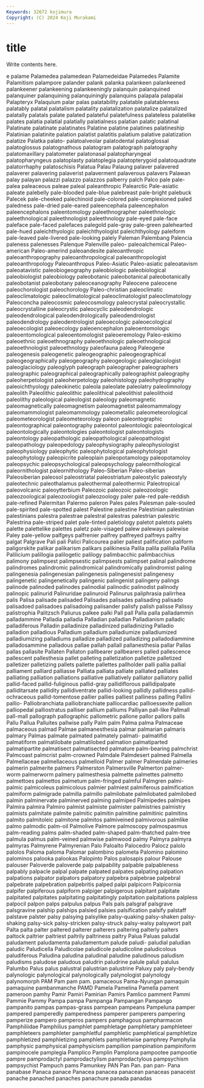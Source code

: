 ```yaml
---
Keywords: 32672 kojimura
Copyright: (C) 2024 Koji Murakami
---
```


# title

Write contents here.



e palame Palamedea palamedean Palamedeidae Palamedes Palamite Palamitism
palampore palander palank palanka palankeen palankeened palankeener palankeening palankeeningly palanquin
palanquined palanquiner palanquining palanquiningly palanquins palapala palapalai Palapteryx Palaquium palar
palas palatability palatable palatableness palatably palatal palatalism palatality palatalization palatalize
palatalized palatally palatals palate palated palateful palatefulness palateless palatelike palates
palatia palatial palatially palatialness palatian palatic palatinal Palatinate palatinate palatinates
Palatine palatine palatines palatineship Palatinian palatinite palation palatist palatitis palatium
palative palatization palatize Palatka palato- palatoalveolar palatodental palatoglossal palatoglossus palatognathous
palatogram palatograph palatography palatomaxillary palatometer palatonasal palatopharyngeal palatopharyngeus palatoplasty palatoplegia
palatopterygoid palatoquadrate palatorrhaphy palatoschisis Palatua Palau Palaung palaver palavered palaverer
palavering palaverist palaverment palaverous palavers Palawan palay palayan palazzi palazzo
palazzos palberry palch Palco pale pale- palea paleaceous paleae paleal
paleanthropic Palearctic Pale-asiatic paleate palebelly pale-blooded pale-blue palebreast pale-bright palebuck
Palecek pale-cheeked palechinoid pale-colored pale-complexioned paled paledness pale-dried pale-eared paleencephala
paleencephalon paleencephalons paleentomology paleethnographer paleethnologic paleethnological paleethnologist paleethnology pale-eyed pale-face
paleface pale-faced palefaces palegold pale-gray pale-green palehearted pale-hued paleichthyologic paleichthyologist
paleichthyology paleiform pale-leaved pale-livered pale-looking palely Paleman Palembang Palencia paleness
palenesses Palenque Palenville paleo- paleoalchemical Paleo-american Paleo-amerind paleoandesite paleoanthropic paleoanthropography
paleoanthropological paleoanthropologist paleoanthropology Paleoanthropus Paleo-Asiatic Paleo-asiatic paleoatavism paleoatavistic paleobiogeography paleobiologic
paleobiological paleobiologist paleobiology paleobotanic paleobotanical paleobotanically paleobotanist paleobotany paleoceanography Paleocene
paleocene paleochorologist paleochorology Paleo-christian paleoclimatic paleoclimatologic paleoclimatological paleoclimatologist paleoclimatology Paleoconcha
paleocosmic paleocosmology paleocrystal paleocrystallic paleocrystalline paleocrystic paleocyclic paleodendrologic paleodendrological paleodendrologically
paleodendrologist paleodendrology paleodentrologist paleoecologic paleoecological paleoecologist paleoecology paleoencephalon paleoentomologic paleoentomological
paleoentomologist paleoeremology Paleo-eskimo paleoethnic paleoethnography paleoethnologic paleoethnological paleoethnologist paleoethnology paleofauna
paleog Paleogene paleogenesis paleogenetic paleogeographic paleogeographical paleogeographically paleogeography paleogeologic paleoglaciologist
paleoglaciology paleoglyph paleograph paleographer paleographers paleographic paleographical paleographically paleographist paleography
paleoherpetologist paleoherpetology paleohistology paleohydrography paleoichthyology paleokinetic paleola paleolate paleolatry paleolimnology
paleolith Paleolithic paleolithic paleolithical paleolithist paleolithoid paleolithy paleological paleologist paleology
paleomagnetic paleomagnetically paleomagnetism paleomagnetist paleomammalogy paleomammologist paleomammology paleometallic paleometeorological paleometeorologist
paleometeorology paleon paleontographic paleontographical paleontography paleontol paleontologic paleontological paleontologically paleontologies
paleontologist paleontologists paleontology paleopathologic paleopathological paleopathologist paleopathology paleopedology paleophysiography paleophysiologist
paleophysiology paleophytic paleophytological paleophytologist paleophytology paleopicrite paleoplain paleopotamology paleopotamoloy paleopsychic
paleopsychological paleopsychology paleornithological paleornithologist paleornithology Paleo-Siberian Paleo-siberian Paleosiberian paleosol paleostriatal
paleostriatum paleostylic paleostyly paleotechnic paleothalamus paleothermal paleothermic Paleotropical paleovolcanic paleoytterbium
Paleozoic paleozoic paleozoologic paleozoological paleozoologist paleozoology paler pale-red pale-reddish pale-refined
Palermitan Palermo paleron Pales pales Palesman pale-souled pale-spirited pale-spotted palest
Palestine palestine Palestinian palestinian palestinians palestra palestrae palestral palestras palestrian
palestric Palestrina pale-striped palet pale-tinted paletiology paletot paletots palets palette
palettelike palettes paletz pale-visaged palew paleways palewise Paley pale-yellow palfgeys
palfrenier palfrey palfreyed palfreys palfry palgat Palgrave Pali pali Palici
Palicourea palier paliest palification paliform paligorskite palikar palikarism palikars palikinesia
Palila palila palilalia Palilia Palilicium palillogia palilogetic palilogy palimbacchic palimbacchius
palimony palimpsest palimpsestic palimpsests palimpset palinal palindrome palindromes palindromic palindromical
palindromically palindromist paling palingenesia palingenesian palingenesis palingenesist palingenesy palingenetic palingenetically
palingenic palingenist palingeny palings palinode palinoded palinodes palinodial palinodic palinodist
palinody palinopic palinurid Palinuridae palinuroid Palinurus paliphrasia palirrhea palis Palisa
palisade palisaded Palisades palisades palisading palisado palisadoed palisadoes palisadoing palisander
palisfy palish palisse Palissy palistrophia Palitzsch Paliurus palkee palki Pall
pall Palla palla palladammin palladammine Palladia palladia Palladian palladian Palladianism
palladic palladiferous Palladin palladinize palladinized palladinizing Palladio palladion palladious Palladium
palladium palladiumize palladiumized palladiumizing palladiums palladize palladized palladizing palladodiammine palladosammine
palladous pallae pallah pallall pallanesthesia pallar Pallas pallas pallasite Pallaten
Pallaton pallbearer pallbearers palled pallescence pallescent pallesthesia pallet palleting palletization
palletize palletized palletizer palletizing pallets pallette pallettes pallholder palli pallia
pallial palliament palliard palliasse Palliata palliata palliate palliated palliates palliating
palliation palliations palliative palliatively palliator palliatory pallid pallid-faced pallid-fuliginous pallid-gray
pallidiflorous pallidipalpate palliditarsate pallidity pallidiventrate pallid-looking pallidly pallidness pallid-ochraceous pallid-tomentose
pallier pallies palliest palliness palling Pallini pallio- Palliobranchiata palliobranchiate palliocardiac
pallioessexite pallion palliopedal palliostratus palliser pallium palliums Palliyan pall-like Pallmall
pall-mall pallograph pallographic pallometric pallone pallor pallors palls Pallu Pallua
Palluites pallwise pally Palm palm Palma palma Palmaceae palmaceous palmad
Palmae palmanesthesia palmar palmarian palmaris palmary Palmas palmate palmated palmately
palmati- palmatifid palmatiform palmatilobate palmatilobed palmation palmatiparted palmatipartite palmatisect palmatisected
palmature palm-bearing palmchrist Palmcoast palmcrist palm-crowned Palmdale Palmdesert palmed Palmella
Palmellaceae palmellaceous palmelloid Palmer palmer Palmerdale palmeries palmerin palmerite palmers
Palmerston Palmersville Palmerton palmer-worm palmerworm palmery palmesthesia palmette palmettes palmetto
palmettoes palmettos palmetum palm-fringed palmful Palmgren palmi- palmic palmicoleus palmicolous
palmier palmiest palmiferous palmification palmiform palmigrade palmilla palmillo palmilobate palmilobated
palmilobed palmin palminervate palminerved palming palmiped Palmipedes palmipes Palmira palmira
Palmiro palmist palmiste palmister palmistries palmistry palmists palmitate palmite palmitic
palmitin palmitine palmitinic palmitins palmito palmitoleic palmitone palmitos palmiveined palmivorous
palmlike palmo palmodic palm-oil Palmolive Palmore palmoscopy palmospasmus palm-reading palms
palm-shaded palm-shaped palm-thatched palm-tree palmula palmus palm-veined palmwise palmwood palmy
Palmyra palmyra palmyras Palmyrene Palmyrenian Palo Paloalto Palocedro Palocz palolo
palolos Paloma paloma Palomar palombino palometa Palomino palomino palominos palooka
palookas Palopinto Palos palosapis palour Palouse palouser Paloverde paloverde palp
palpability palpable palpableness palpably palpacle palpal palpate palpated palpates palpating
palpation palpations palpator palpators palpatory palpebra palpebrae palpebral palpebrate palpebration
palpebritis palped palpi palpicorn Palpicornia palpifer palpiferous palpiform palpiger palpigerous
palpitant palpitate palpitated palpitates palpitating palpitatingly palpitation palpitations palpless palpocil
palpon palps palpulus palpus Pals pals palsgraf palsgrave palsgravine palship
palships palsied palsies palsification palsify palstaff palstave palster palsy palsying
palsylike palsy-quaking palsy-shaken palsy-shaking palsy-sick palsy-stricken palsy-struck palsy-walsy palsywort palt
Palta palta palter paltered palterer palterers paltering palterly palters paltock
paltrier paltriest paltrily paltriness paltry Palua Paluas paludal paludament paludamenta
paludamentum palude paludi- paludial paludian paludic Paludicella Paludicolae paludicole paludicoline
paludicolous paludiferous Paludina paludina paludinal paludine paludinous paludism paludisms paludose
paludous paludrin paludrine palule paluli palulus Palumbo Palus palus palustral
palustrian palustrine Paluxy paly paly-bendy palynologic palynological palynologically palynologist palynology
palynomorph PAM Pam pam pam. pamaceous Pama-Nyungan pamaquin pamaquine pambanmanche
PAMD Pamela Pamelina Pamella pament pameroon pamhy Pamir Pamiri Pamirian
Pamirs Pamlico pamment Pammi Pammie Pammy Pampa pampa Pampanga Pampangan
Pampango pampanito pampas pampas-grass pampean pampeans Pampeluna pamper pampered pamperedly
pamperedness pamperer pamperers pampering pamperize pampero pamperos pampers pamphagous pampharmacon
Pamphiliidae Pamphilius pamphlet pamphletage pamphletary pamphleteer pamphleteers pamphleter pamphletful pamphletic
pamphletical pamphletize pamphletized pamphletizing pamphlets pamphletwise pamphrey Pamphylia pamphysic pamphysical
pamphysicism pampilion pampination pampiniform pampinocele pamplegia Pamplico Pamplin Pamplona pampootee
pampootie pampre pamprodactyl pamprodactylism pamprodactylous pampsychism pampsychist Pampuch pams Pamunkey
PAN Pan Pan. pan pan- Pana panabase Panaca panace Panacea
panacea panacean panaceas panaceist panache panached panaches panachure panada panadas
